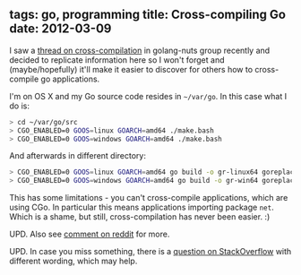 tags: go, programming
title:  Cross-compiling Go
date: 2012-03-09
----

I saw a [thread on
cross-compilation](https://groups.google.com/forum/#!topic/golang-nuts/dQxQ9O7u11g)
in golang-nuts group recently and decided to replicate information here
so I won't forget and (maybe/hopefully) it'll make it easier to discover
for others how to cross-compile go applications.

I'm on OS X and my Go source code resides in `~/var/go`. In this case what I do
is:

```bash
> cd ~/var/go/src
> CGO_ENABLED=0 GOOS=linux GOARCH=amd64 ./make.bash
> CGO_ENABLED=0 GOOS=windows GOARCH=amd64 ./make.bash
```

And afterwards in different directory:

```bash
> CGO_ENABLED=0 GOOS=linux GOARCH=amd64 go build -o gr-linux64 goreplace
> CGO_ENABLED=0 GOOS=windows GOARCH=amd64 go build -o gr-win64 goreplace
```

This has some limitations - you can't cross-compile applications, which
are using CGo. In particular this means applications importing package
`net`. Which is a shame, but still, cross-compilation has never been
easier. :)

UPD. Also see [comment on reddit][1] for more.

UPD. In case you miss something, there is a [question on StackOverflow][2] with
different wording, which may help.

[1]: http://www.reddit.com/r/golang/comments/qowak/crosscompiling_go_code/c3zcriv
[2]: http://stackoverflow.com/questions/12168873/cross-compile-go-on-osx
